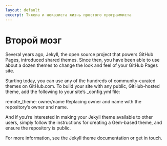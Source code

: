 ```yaml
---
layout: default
excerpt: Тяжела и неказиста жизнь простого программиста
---
```


# Второй мозг

Several years ago, Jekyll, the open source project that powers GitHub Pages, introduced shared themes. Since then, you have been able to use about a dozen themes to change the look and feel of your GitHub Pages site.

Starting today, you can use any of the hundreds of community-curated themes on GitHub.com. To build your site with any public, GitHub-hosted theme, add the following to your site’s _config.yml file:

remote_theme: owner/name
Replacing owner and name with the repository’s owner and name.

And if you’re interested in making your Jekyll theme available to other users, simply follow the instructions for creating a Gem-based theme, and ensure the repository is public.

For more information, see the Jekyll theme documentation or get in touch.
